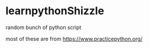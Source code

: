 # learnpythonShizzle
random bunch of python script

most of these are from https://www.practicepython.org/
